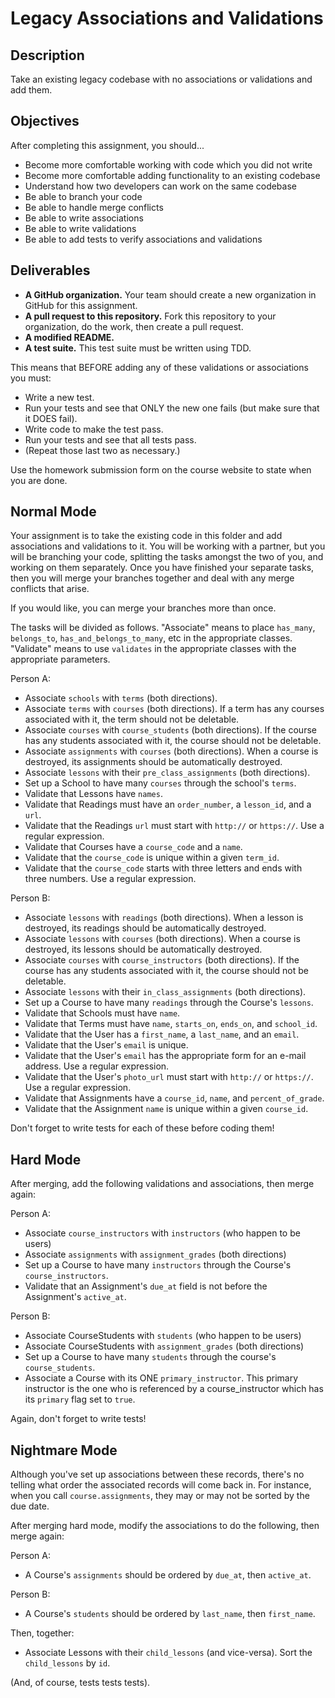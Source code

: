# Legacy Associations and Validations

## Description

Take an existing legacy codebase with no associations or validations and add them.

## Objectives

After completing this assignment, you should...

* Become more comfortable working with code which you did not write
* Become more comfortable adding functionality to an existing codebase
* Understand how two developers can work on the same codebase
* Be able to branch your code
* Be able to handle merge conflicts
* Be able to write associations
* Be able to write validations
* Be able to add tests to verify associations and validations

## Deliverables

* **A GitHub organization.**  Your team should create a new organization in GitHub for this assignment.
* **A pull request to this repository.**  Fork this repository to your organization, do the work, then create a pull request.
* **A modified README.**
* **A test suite.**  This test suite must be written using TDD.

This means that BEFORE adding any of these validations or associations you must:

* Write a new test.
* Run your tests and see that ONLY the new one fails (but make sure that it DOES fail).
* Write code to make the test pass.
* Run your tests and see that all tests pass.
* (Repeat those last two as necessary.)

Use the homework submission form on the course website to state when you are done.

## Normal Mode

Your assignment is to take the existing code in this folder and add associations and validations to it.  You will be working with a partner, but you will be branching your code, splitting the tasks amongst the two of you, and working on them separately.  Once you have finished your separate tasks, then you will merge your branches together and deal with any merge conflicts that arise.

If you would like, you can merge your branches more than once.

The tasks will be divided as follows.  "Associate" means to place `has_many`, `belongs_to`, `has_and_belongs_to_many`, etc in the appropriate classes.  "Validate" means to use `validates` in the appropriate classes with the appropriate parameters.

Person A:

* Associate `schools` with `terms` (both directions).
* Associate `terms` with `courses` (both directions).  If a term has any courses associated with it, the term should not be deletable.
* Associate `courses` with `course_students` (both directions).  If the course has any students associated with it, the course should not be deletable.
* Associate `assignments` with `courses` (both directions).  When a course is destroyed, its assignments should be automatically destroyed.
* Associate `lessons` with their `pre_class_assignments` (both directions).
* Set up a School to have many `courses` through the school's `terms`.
* Validate that Lessons have `names`.
* Validate that Readings must have an `order_number`, a `lesson_id`, and a `url`.
* Validate that the Readings `url` must start with `http://` or `https://`.  Use a regular expression.
* Validate that Courses have a `course_code` and a `name`.
* Validate that the `course_code` is unique within a given `term_id`.
* Validate that the `course_code` starts with three letters and ends with three numbers.  Use a regular expression.

Person B:

* Associate `lessons` with `readings` (both directions).  When a lesson is destroyed, its readings should be automatically destroyed.
* Associate `lessons` with `courses` (both directions).  When a course is destroyed, its lessons should be automatically destroyed.
* Associate `courses` with `course_instructors` (both directions).  If the course has any students associated with it, the course should not be deletable.
* Associate `lessons` with their `in_class_assignments` (both directions).
* Set up a Course to have many `readings` through the Course's `lessons`.
* Validate that Schools must have `name`.
* Validate that Terms must have `name`, `starts_on`, `ends_on`, and `school_id`.
* Validate that the User has a `first_name`, a `last_name`, and an `email`.
* Validate that the User's `email` is unique.
* Validate that the User's `email` has the appropriate form for an e-mail address.  Use a regular expression.
* Validate that the User's `photo_url` must start with `http://` or `https://`.  Use a regular expression.
* Validate that Assignments have a `course_id`, `name`, and `percent_of_grade`.
* Validate that the Assignment `name` is unique within a given `course_id`.

Don't forget to write tests for each of these before coding them!


## Hard Mode

After merging, add the following validations and associations, then merge again:

Person A:

* Associate `course_instructors` with `instructors` (who happen to be users)
* Associate `assignments` with `assignment_grades` (both directions)
* Set up a Course to have many `instructors` through the Course's `course_instructors`.
* Validate that an Assignment's `due_at` field is not before the Assignment's `active_at`.

Person B:

* Associate CourseStudents with `students` (who happen to be users)
* Associate CourseStudents with `assignment_grades` (both directions)
* Set up a Course to have many `students` through the course's `course_students`.
* Associate a Course with its ONE `primary_instructor`.  This primary instructor is the one who is referenced by a course_instructor which has its `primary` flag set to `true`.

Again, don't forget to write tests!

## Nightmare Mode

Although you've set up associations between these records, there's no telling what order the associated records will come back in.  For instance, when you call `course.assignments`, they may or may not be sorted by the due date.

After merging hard mode, modify the associations to do the following, then merge again:

Person A:

* A Course's `assignments` should be ordered by `due_at`, then `active_at`.

Person B:

* A Course's `students` should be ordered by `last_name`, then `first_name`.

Then, together:

* Associate Lessons with their `child_lessons` (and vice-versa).  Sort the `child_lessons` by `id`.

(And, of course, tests tests tests).
